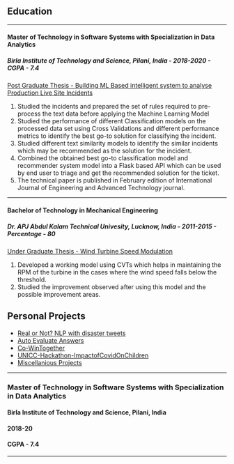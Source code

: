 ## Education

---
#### Master of Technology in Software Systems with Specialization in Data Analytics
##### Birla Institute of Technology and Science, Pilani, India - 2018-2020 - CGPA - 7.4
[Post Graduate Thesis - Building ML Based intelligent system to analyse Production Live Site Incidents](https://www.ijeat.org/wp-content/uploads/papers/v10i3/C21780210321.pdf)
1. Studied the incidents and prepared the set of rules required to pre-process the text data before applying the Machine Learning Model
2. Studied the performance of different Classification models on the processed data set using Cross Validations and different performance metrics to identify the best go-to solution for classifying the incident.
3. Studied different text similarity models to identify the similar incidents which may be recommended as the solution for the incident.
4. Combined the obtained best go-to classification model and recommender system model into a Flask based API which can be used by end user to triage and get the recommended solution for the ticket.
5. The technical paper is published in February edition of International Journal of Engineering and Advanced Technology journal.

---
#### Bachelor of Technology in Mechanical Engineering
##### Dr. APJ Abdul Kalam Technical Univesity, Lucknow, India - 2011-2015 - Percentage - 80
[Under Graduate Thesis - Wind Turbine Speed Modulation](https://www.slideshare.net/secret/dWgkGicqsUFQSY)
1. Developed a working model using CVTs which helps in maintaining the RPM of the turbine in the cases where the wind speed falls below the threshold.
2. Studied the improvement observed after using this model and the possible improvement areas.


## Personal Projects

- [Real or Not? NLP with disaster tweets](https://bajpaihimanshu.medium.com/real-or-not-nlp-with-disaster-tweets-77ab3ba8325f)
- [Auto Evaluate Answers](https://github.com/HimanshuBajpai869/AutoEvaluateAnswers)
- [Co-WinTogether](https://github.com/HimanshuBajpai869/CoWinTogether)
- [UNICC-Hackathon-ImpactofCovidOnChildren](https://github.com/HimanshuBajpai869/UNICCHackathon-CovidAnalysis/blob/master/ImpactofCovidOnChildren.ipynb)
- [Miscellanious Projects](https://github.com/HimanshuBajpai869/DataScienceProjects)

---
### Master of Technology in Software Systems with Specialization in Data Analytics

#### Birla Institute of Technology and Science, Pilani, India
#### 2018-20
#### CGPA - 7.4



---
